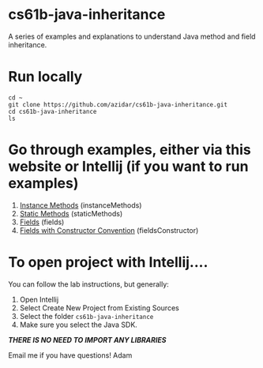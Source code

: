 # cs61b-java-inheritance
A series of examples and explanations to understand Java method and field inheritance.

# Run locally
```
cd ~
git clone https://github.com/azidar/cs61b-java-inheritance.git
cd cs61b-java-inheritance
ls
```

# Go through examples, either via this website or Intellij (if you want to run examples)
1. [Instance Methods](https://github.com/azidar/cs61b-java-inheritance/blob/master/src/inheritance/instanceMethods/A.java) (instanceMethods)
2. [Static Methods](https://github.com/azidar/cs61b-java-inheritance/blob/master/src/inheritance/staticMethods/A.java) (staticMethods)
3. [Fields](https://github.com/azidar/cs61b-java-inheritance/blob/master/src/inheritance/fields/A.java) (fields)
4. [Fields with Constructor Convention](https://github.com/azidar/cs61b-java-inheritance/blob/master/src/inheritance/fieldsConstructor/A.java) (fieldsConstructor)

# To open project with Intellij....
You can follow the lab instructions, but generally:
1. Open Intellij
2. Select Create New Project from Existing Sources
3. Select the folder `cs61b-java-inheritance`
3. Make sure you select the Java SDK.

***THERE IS NO NEED TO IMPORT ANY LIBRARIES***


Email me if you have questions!
Adam
